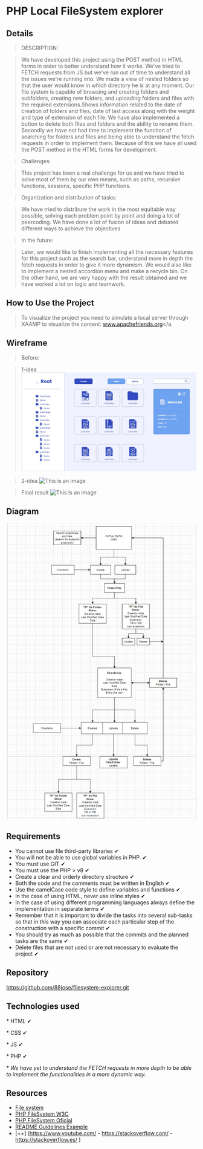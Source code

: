 # PHP Local FileSystem explorer <!-- omit in toc -->


## Details

>DESCRIPTION:

>We have developed this project using the POST method in HTML forms in order to better understand how it works. We've tried to FETCH requests from JS but we've run out of time to understand all the issues we're running into. We made a view of nested folders so that the user would know in which directory he is at any moment. Our file system is capable of browsing and creating folders and subfolders, creating new folders, and uploading folders and files with the required extensions.Shows information related to the date of creation of folders and files, date of last access along with the weight and type of extension of each file. We have also implemented a button to delete both files and folders and the ability to rename them. Secondly we have not had time to implement the function of searching for folders and files and being able to understand the fetch requests in order to implement them. Because of this we have all used the POST method in the HTML forms for development.



>Challenges: 

>This project has been a real challenge for us and we have tried to solve most of them by our own means, such as paths, recursive functions, sessions, specific PHP functions.



>Organization and distribution of tasks:


>We have tried to distribute the work in the most equitable way possible, solving each problem point by point and doing a lot of peercoding.
>We have done a lot of fusion of ideas and debated different ways to achieve the objectives


>In the future:

>Later, we would like to finish implementing all the necessary features for this project such as the search bar, understand more in depth the fetch requests in order to give it more dynamism. We would also like to implement a nested accordion menu and make a recycle bin. On the other hand, we are very happy with the result obtained and we have worked a lot on logic and teamwork.



## How to Use the Project

>To visualize the project you need to simulate a local server through XAAMP to visualize the content: <a>www.apachefriends.org</a.



## Wireframe

>Before:

>1-idea 
![This is an image](./assets/src/minimal-blue.jpg)


>2-idea
![This is an image](./assets/src/Web%201920%20%E2%80%93%206.jpg)


>Final result
![This is an image](./assets/src/minimal-blue%20%E2%80%93%201.jpg)


## Diagram

![This is an image](./assets/src/Diagram%20file_system.JPG)



## Requirements

- You cannot use file third-party libraries ✔
- You will not be able to use global variables in PHP. ✔
- You must use GIT ✔
- You must use the PHP > v8 ✔
- Create a clear and orderly directory structure ✔
- Both the code and the comments must be written in English ✔
- Use the camelCase code style to define variables and functions ✔
- In the case of using HTML, never use inline styles ✔
- In the case of using different programming languages ​​always define the implementation in separate terms ✔
- Remember that it is important to divide the tasks into several sub-tasks so that in this way you can associate each particular step of the construction with a specific commit ✔
- You should try as much as possible that the commits and the planned tasks are the same ✔
- Delete files that are not used or are not necessary to evaluate the project ✔

## Repository

https://github.com/88jose/filesystem-explorer.git

## Technologies used

\* HTML ✔

\* CSS ✔

\* JS ✔

\* PHP ✔

\* <i> We have yet to understand the FETCH requests in more depth to be able to implement the functionalities in a more dynamic way. </i>

## Resources

- [File system](https://es.wikipedia.org/wiki/Administrador_de_archivos)
- [PHP FileSystem W3C](https://www.w3schools.com/php/php_ref_filesystem.asp)
- [PHP FileSystem Oficial](https://www.php.net/manual/es/book.filesystem.php)
- [README Guidelines Example](https://gist.github.com/PurpleBooth/109311bb0361f32d87a2)
- [++] (https://www.youtube.com/ - https://stackoverflow.com/ - https://stackoverflow.es/ )
